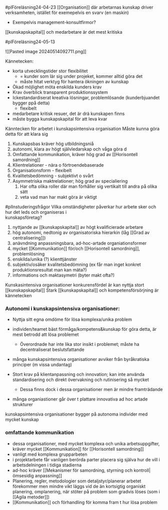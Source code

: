 #plFöreläsning24-04-23
[[Organisation]] där arbetarnas kunskap driver verksamheten, istället för exemepelvis en svarv (en maskin)
- Exempelvis management-konsultfirmor?

[[kunskapskapital]] och medarbetare är det mest kritiska


#plFöreläsning24-05-13 

![[Pasted image 20240514092711.png]]

Kännetecken:
- korta utvecklingstider stor flexibilitet
	- = kunder som lär sig under projeket, kommer alltid göra det
	- måste hitat verktyg för hantera ökningen av kunskap
- Ökad möjlighet möta enskilda kunders krav
- Krav överblick transparent produktionssystem
- Ickestandardiserat kreativa lösningar, problemlösande (kunderbjuandet bygger ppå detta)
	- flexibelt
- medarbetare kritisk resuer, det är drä kunskapen finns
- måste bygga kunskapskapital för att leva kvar

Känntecken för arbetet i kunskapsintensiva organisation
Måste kunna göra detta för att klara sig
1. Kunskapsbas kräver hög utbildningsniå
2. autonomi, klara av högt självledarskap och våga göra d
3. Omfattande kommunikation, kräver hög grad av [[Horisontell samordning]]
4. Klientrelationer - nära o förtroendebaserade
5. Organisationsform - flexibelt
6. Kvalitetsbedömning - subjektivt o svårt
7. Asymmetriska maktrelationer; hög grad av specialiering
	1. Har ofta olika roller där man förhåller sig vertikalt till andra på olika sätt
	2. veta vad man har makt göra är viktigt


#plInstuderingsfrågor
Vilka omständigheter påverkar hur arbete sker och hur det leds och organiseras i  
kunskapsföretag?
1. nyttjande av [[kunskapskapital]] av högt kvalificierade arbetare
2. hög autonomi, nedtonig av organisatoriska hierarkin (låg [[Grad av centralisering]])
3. anävndning anpassningsbara, ad-hoc-artade organiationsformer
4. mycket [[Kommunikation]] för/och [[Horisontell samordning]], problemlösning
5. enskilda/unika (?) klienttjänster
6. subjektiv/osäker kvalitetsbedömning (ex får man inget konkret produktionsresultat man kan mäta?)
7. informations och maktasymetri (byter makt ofta?)

Kunskasintensiva organisationer konkurensfördel är kan nyttja stort [[kunskapskapital]]
Stark [[kunskapskapital]] och kompetensförsörjning är kännetecken

### Autonomi i kunskapsintensiva organisationer:
- Nyttja sitt egna omdöme för lösa komplexa/unika problem
- individen/teamet bäst förmåga/kompetens&kunskap för göra detta, är mest betrodd att lösa problemet
	- Överordnade har inte lika stor insikt i problemet; måste ha decentraliserat beslutsfattande

- många kunskapsintensiva organisationer avviker från byråkratiska principer (m vissa undantag)
- Stort krav på klientanpassning och innovation; kan inte använda standardisering och direkt övervakning och rutinisering så mycket
	- Dessa finns dock i dessa organisationer men är mindre framträdande
- många organiastioner går över t plattare innovativa ad hoc artade strukturer

kunskapsintensiva organisationer bygger på autonoma individer med mycket kunskap

### omfattande kommunikation
- dessa organisationer, med mycket komplexa och unika arbetsuppgifter, kräver mycket [[Kommunikation]] för [[Horisontell samordning]]
- vanligt med komplexa grupparbeten
- i projektarbete får vanligen berörda parter placera sig själva hur de vill i arbetsdelningen i tidiga stadierna
- ad-hoc kräver [[Mekanismer för samordning, styrning och kontroll|ömsesidig anpassning]]
- Planering, regler, metodologier som detaljstyr/planerar arbetet förekommer men mindre vikt läggs vid de än kortsigtig organiskt planering, omplanering, när stöter på problem som gradvis löses (som i [[Agila metoder]])
- [[Kommunikation]] och förhandling för komma fram t hur lösa problem